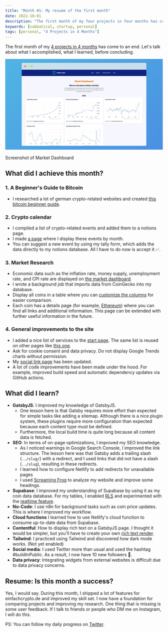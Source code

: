 ```yaml
---
title: "Month #1: My resume of the first month"
date: 2022-10-01
description: "The first month of my four projects in four months has come to an end. Let's talk about what I accomplished, what I learned, before concluding."
keywords: [sabbatical, startup, personal]
tags: [personal, "4 Projects in 4 Months"]
---
```


The first month of my [4 projects in 4 months](/blog/2022-08-10-4-projects-in-4-months/) has come to an end. Let's talk about what I accomplished, what I learned, before concluding.

![einfachcrypto.de Market Dashboard](./assets/2022-10-01/einfachcrypto-market-dashboard.png)
<p class="text-center">Screenshot of Market Dashboard</p>


## What did I achieve this month?

### 1. A Beginner's Guide to Bitcoin
- I researched a lot of german crypto-related websites and created [this bitcoin beginner guide](https://einfachcrypto.de/wissen/bitcoin-guide/).
  
### 2. Crypto calendar
- I compiled a list of crypto-related events and added them to a notions page.
- I made [a page](https://einfachcrypto.de/wissen/kalender/) where I display these events by month.
- You can suggest a new event by using my tally form, which adds the data directly to my notions database. All I have to do now is accept it ✅.

### 3. Market Research
- Economic data such as the inflation rate, money supply, unemployment rate, and CPI rate are displayed on [the market dashboard](https://einfachcrypto.de/dashboard/market-dashboard/).
- I wrote a background job that imports data from CoinGecko into my database.
- Display all coins in a table where you can [customize the columns](https://einfachcrypto.de/coins/) for easier comparison.
- Each coin has a details page (for example, [Ethereum](https://einfachcrypto.de/coins/ethereum/)) where you can find all links and additional information. This page can be extended with further useful information in the future.

### 4. General improvements to the site
- I added a nice list of services to the [start page](https://einfachcrypto.de/). The same list is reused on other pages like [this one](https://einfachcrypto.de/dashboard/).
- Ask for cookie consent and data privacy. Do not display Google Trends charts without permission.
- My [social link page](https://einfachcrypto.de/ig/) has been updated.
- A lot of code improvements have been made under the hood. For example, improved build speed and automatic dependency updates via GitHub actions.


## What did I learn?
- **GatsbyJS**: I improved my knowledge of GatsbyJS.
  - One lesson here is that Gatsby requires more effort than expected for simple tasks like adding a sitemap. Although there is a nice plugin system, these plugins require more configuration than expected because each content type must be defined.
  - Furthermore, the local build time is quite long because all content data is fetched.
- **SEO**: In terms of on-page optimizations, I improved my SEO knowledge.
  - As I noticed warnings in Google Search Console, I improved the link structure. The lesson here was that Gatsby adds a trailing slash (`../slug/`) with a redirect, and I used links that did not have a slash (`../slug`), resulting in these redirects.
  - I learned how to configure Netlify to add redirects for unavailable pages
  - I used [Screaming Frog](https://www.screamingfrog.co.uk/seo-spider/) to analyze my website and improve some headings.
- **Supabase**: I improved my understanding of Supabase by using it as my coin data database. For my tables, I enabled [RLS](https://supabase.com/docs/learn/auth-deep-dive/auth-row-level-security) and experimented with the [realtime feature](https://supabase.com/docs/guides/realtime).
- **No-Code**: I use n8n for background tasks such as coin price updates. This is where I improved my workflow.
- **Cloud functions** I learned how to use Netlify's cloud function to consume up-to-date data from Supabase.
- **Contentful**: How to display rich text on a GatsbyJS page. I thought it would be simpler, but you'll have to create your own [rich text render](https://www.npmjs.com/package/@contentful/rich-text-react-renderer).
- **Tailwind**: I practiced using Tailwind and discovered how dark mode works. (Not yet enabled)
- **Social media**: I used Twitter more than usual and used the hashtag #buildInPublic. As a result, I now have 10 new followers 🎉.
- **Data privacy**: Integrating widgets from external websites is difficult due to data privacy concerns. 

## Resume: Is this month a success?
Yes, I would say. During this month, I shipped a lot of features for einfachcrypto.de and improved my skill set. I now have a foundation for comparing projects and improving my research.
One thing that is missing is some user feedback. If I talk to friends or people who DM me on Instagram, I will do this.


PS: You can follow my daily progress on [Twitter](https://twitter.com/m91michel).
